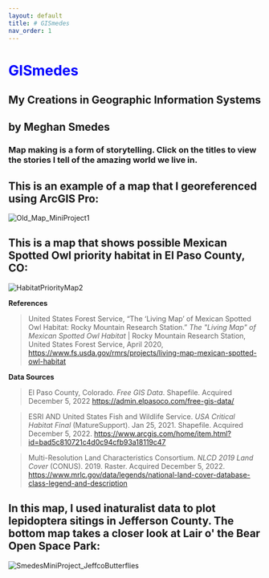 ```yaml
---
layout: default
title: # GISmedes
nav_order: 1
---
```


# <span style="color: blue">**GISmedes**</span>

## My Creations in Geographic Information Systems

## by Meghan Smedes

### Map making is a form of storytelling.  Click on the titles to view the stories I tell of the amazing world we live in.

## This is an example of a map that I georeferenced using ArcGIS Pro:

![Old_Map_MiniProject1](https://user-images.githubusercontent.com/127235615/225705930-5f588cd9-cc34-4432-b5f5-067191c7c113.jpg)



## This is a map that shows possible Mexican Spotted Owl priority habitat in El Paso County, CO:

![HabitatPriorityMap2](https://user-images.githubusercontent.com/127235615/225706635-803641ca-1807-4be1-82af-c15ebdf18e85.jpg)



**References**

> United States Forest Service, “The ‘Living Map’ of Mexican Spotted Owl Habitat: Rocky Mountain Research Station.” *The "Living Map" of Mexican Spotted Owl Habitat* | Rocky Mountain Research Station, United States Forest Service, April 2020, https://www.fs.usda.gov/rmrs/projects/living-map-mexican-spotted-owl-habitat

**Data Sources**

> El Paso County, Colorado. *Free GIS Data*. Shapefile. Acquired December 5, 2022 https://admin.elpasoco.com/free-gis-data/

> ESRI AND United States Fish and Wildlife Service. *USA Critical Habitat Final* (MatureSupport). Jan 25, 2021. Shapefile. Acquired December 5, 2022. https://www.arcgis.com/home/item.html?id=bad5c810721c4d0c94cfb93a18119c47

> Multi-Resolution Land Characteristics Consortium. *NLCD 2019 Land Cover* (CONUS). 2019. Raster. Acquired December 5, 2022. https://www.mrlc.gov/data/legends/national-land-cover-database-class-legend-and-description



## In this map, I used inaturalist data to plot lepidoptera sitings in Jefferson County.  The bottom map takes a closer look at Lair o' the Bear Open Space Park:

![SmedesMiniProject_JeffcoButterflies](https://user-images.githubusercontent.com/127235615/225707220-6d5d4175-6ddf-4914-91aa-9e6e008a13a1.jpg)

